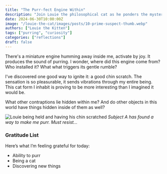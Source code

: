 ```yaml
---
title: "The Purr-fect Engine Within"
description: "Join Louie the philosophical cat as he ponders the mysterious engine within him that produces purrs of pure joy. Discover the wonders of feline anatomy and the curious contraptions that lie hidden within this furry form."
date: 2024-06-30T10:00:00Z
image: "/louie-the-cat/images/posts/10-prime-suspect-thumb.webp"
authors: ["Louie the Kitten"]
tags: ["purring", "curiosity"]
categories: ["reflections"]
draft: false
---
```


There's a miniature engine humming away inside me, activate by joy. It produces the sound of purring. I wonder, where did this engine come from? Who installed it? What what triggers its gentle rumble?

I've discovered one good way to ignite it: a good chin scratch. The sensation is so pleasurable, it sends vibrations through my entire being. This cat form I inhabit is proving to be more interesting than I imagined it would be. 

What other contraptions lie hidden within me? And do other objects in this world have things hidden inside of them as well?

![Louie being held and having his chin scratched](/louie-the-cat/images/posts/10-prime-suspect-full.webp)
*Subject A has found a way to make me purr. Must resist...*

### Gratitude List

Here’s what I’m feeling grateful for today:

* Ability to purr
* Being a cat
* Discovering new things
